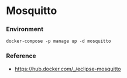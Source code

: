 # Mosquitto

### Environment
````
docker-compose -p manage up -d mosquitto
````

### Reference
- https://hub.docker.com/_/eclipse-mosquitto
